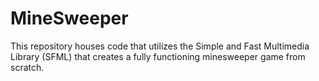 # MineSweeper
This repository houses code that utilizes the Simple and Fast Multimedia Library (SFML) that creates a fully functioning minesweeper game from scratch.
